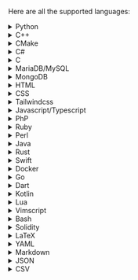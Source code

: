 Here are all the supported languages:

<details>
  <summary>Python</summary>

  ## Mappings

  ### Normal

  | Mapping       | Action                   |
  |---------------|--------------------------|
  | `<Leader>Lji` | Init Magma               |
  | `<Leader>Ljd` | DeInit Magma             |
  | `<Leader>Lje` | Evaluate Line (Magma)    |
  | `<Leader>Ljr` | Re evaluate cell (Magma) |
  | `<Leader>LjD` | Delete cell (Magma)      |
  | `<Leader>Ljs` | Show Output (Magma)      |
  | `<Leader>LjR` | Restart (Magma)          |
  | `<Leader>LjS` | Save (Magma)             |
  | `<Leader>Lp`  | Organize Imports         |

  ### Visual

  | Mapping       | Action                    |
  |---------------|---------------------------|
  | `<Leader>Lje` | Evaluate Highlighted Line |

  ## Plugins

  1. [Magma](https://github.om/dccsillag/magma-nvim).

  ## Default LSP Servers, Formatters, and Linters

  1. [Pyright](https://github.com/microsoft/pyright) (server).
  3. [Flake8](https://github.com/PyCQA/flake8) (formatter).
  2. [Black](https://github.com/psf/black) (linter).

  ## Images
</details>

<details>
  <summary>C++</summary>

  ## Mappings

  ### Normal

  | Mapping      | Action               |
  |--------------|----------------------|
  | `<Leader>la` | Toggle AST           |
  | `<Leader>Li` | Toggle Inlay Hints   |
  | `<Leader>Ls` | Switch Source Header |
  | `<Leader>LK` | Symbol Info          |
  | `<Leader>Lh` | Type Hierarchy       |

  ## Plugins

  1. [Clangd Extensions](https://github.com/p00f/clangd_extensions.nvim).

  ## Default LSP Servers, Formatters, and Linters

  1. [Clangd](https://github.com/clangd/clangd) (server).
  2. Clang Format (formatter).
  2. [CPP Lint](https://github.com/cpplint/cpplint) (linter).

  ## Images
</details>

<details>
  <summary>CMake</summary>

  ## Mappings

  ### Normal

  | Mapping | Action |
  |---------|--------|

  ### Insert

  | Mapping | Action |
  |---------|--------|

  ### Visual

  | Mapping | Action |
  |---------|--------|

  ## Default LSP Servers, Formatters, and Linters

  ## Plugins

  ## Images
</details>

<details>
  <summary>C#</summary>

  ## Mappings

  ### Normal

  | Mapping | Action |
  |---------|--------|

  ### Insert

  | Mapping | Action |
  |---------|--------|

  ### Visual

  | Mapping | Action |
  |---------|--------|

  ## Default LSP Servers, Formatters, and Linters

  ## Plugins

  ## Images
</details>

<details>
  <summary>C</summary>

  ## Mappings

  ### Normal

  | Mapping | Action |
  |---------|--------|

  ### Insert

  | Mapping | Action |
  |---------|--------|

  ### Visual

  | Mapping | Action |
  |---------|--------|

  ## Default LSP Servers, Formatters, and Linters

  ## Plugins

  ## Images
</details>

<details>
  <summary>MariaDB/MySQL</summary>

  ## Mappings

  ### Normal

  | Mapping | Action |
  |---------|--------|

  ### Insert

  | Mapping | Action |
  |---------|--------|

  ### Visual

  | Mapping | Action |
  |---------|--------|

  ## Default LSP Servers, Formatters, and Linters

  ## Plugins

  ## Images
</details>

<details>
  <summary>MongoDB</summary>

  ## Mappings

  ### Normal

  | Mapping | Action |
  |---------|--------|

  ### Insert

  | Mapping | Action |
  |---------|--------|

  ### Visual

  | Mapping | Action |
  |---------|--------|

  ## Default LSP Servers, Formatters, and Linters

  ## Plugins

  ## Images
</details>

<details>
  <summary>HTML</summary>

  ## Mappings

  ### Normal

  | Mapping | Action |
  |---------|--------|

  ### Insert

  | Mapping | Action |
  |---------|--------|

  ### Visual

  | Mapping | Action |
  |---------|--------|

  ## Default LSP Servers, Formatters, and Linters

  ## Plugins

  ## Images
</details>

<details>
  <summary>CSS</summary>

  ## Mappings

  ### Normal

  | Mapping | Action |
  |---------|--------|

  ### Insert

  | Mapping | Action |
  |---------|--------|

  ### Visual

  | Mapping | Action |
  |---------|--------|

  ## Default LSP Servers, Formatters, and Linters

  ## Plugins

  ## Images
</details>

<details>
  <summary>Tailwindcss</summary>

  ## Mappings

  ### Normal

  | Mapping | Action |
  |---------|--------|

  ### Insert

  | Mapping | Action |
  |---------|--------|

  ### Visual

  | Mapping | Action |
  |---------|--------|

  ## Default LSP Servers, Formatters, and Linters

  ## Plugins

  ## Images
</details>

<details>
  <summary>Javascript/Typescript</summary>

  ## Mappings

  ### Normal

  | Mapping | Action |
  |---------|--------|

  ### Insert

  | Mapping | Action |
  |---------|--------|

  ### Visual

  | Mapping | Action |
  |---------|--------|

  ## Default LSP Servers, Formatters, and Linters

  ## Plugins

  ## Images
</details>

<details>
  <summary>PhP</summary>

  ## Mappings

  ### Normal

  | Mapping | Action |
  |---------|--------|

  ### Insert

  | Mapping | Action |
  |---------|--------|

  ### Visual

  | Mapping | Action |
  |---------|--------|

  ## Default LSP Servers, Formatters, and Linters

  ## Plugins

  ## Images
</details>

<details>
  <summary>Ruby</summary>

  ## Mappings

  ### Normal

  | Mapping | Action |
  |---------|--------|

  ### Insert

  | Mapping | Action |
  |---------|--------|

  ### Visual

  | Mapping | Action |
  |---------|--------|

  ## Default LSP Servers, Formatters, and Linters

  ## Plugins

  ## Images
</details>

<details>
  <summary>Perl</summary>

  ## Mappings

  ### Normal

  | Mapping | Action |
  |---------|--------|

  ### Insert

  | Mapping | Action |
  |---------|--------|

  ### Visual

  | Mapping | Action |
  |---------|--------|

  ## Default LSP Servers, Formatters, and Linters

  ## Plugins

  ## Images
</details>

<details>
  <summary>Java</summary>

  ## Mappings

  ### Normal

  | Mapping | Action |
  |---------|--------|

  ### Insert

  | Mapping | Action |
  |---------|--------|

  ### Visual

  | Mapping | Action |
  |---------|--------|

  ## Default LSP Servers, Formatters, and Linters

  ## Plugins

  ## Images
</details>

<details>
  <summary>Rust</summary>

  ## Mappings

  ### Normal

  | Mapping | Action |
  |---------|--------|

  ### Insert

  | Mapping | Action |
  |---------|--------|

  ### Visual

  | Mapping | Action |
  |---------|--------|

  ## Default LSP Servers, Formatters, and Linters

  ## Plugins

  ## Images
</details>

<details>
  <summary>Swift</summary>

  ## Mappings

  ### Normal

  | Mapping | Action |
  |---------|--------|

  ### Insert

  | Mapping | Action |
  |---------|--------|

  ### Visual

  | Mapping | Action |
  |---------|--------|

  ## Default LSP Servers, Formatters, and Linters

  ## Plugins

  ## Images
</details>

<details>
  <summary>Docker</summary>

  ## Mappings

  ### Normal

  | Mapping | Action |
  |---------|--------|

  ### Insert

  | Mapping | Action |
  |---------|--------|

  ### Visual

  | Mapping | Action |
  |---------|--------|

  ## Default LSP Servers, Formatters, and Linters

  ## Plugins

  ## Images
</details>

<details>
  <summary>Go</summary>

  ## Mappings

  ### Normal

  | Mapping | Action |
  |---------|--------|

  ### Insert

  | Mapping | Action |
  |---------|--------|

  ### Visual

  | Mapping | Action |
  |---------|--------|

  ## Default LSP Servers, Formatters, and Linters

  ## Plugins

  ## Images
</details>

<details>
  <summary>Dart</summary>

  ## Mappings

  ### Normal

  | Mapping | Action |
  |---------|--------|

  ### Insert

  | Mapping | Action |
  |---------|--------|

  ### Visual

  | Mapping | Action |
  |---------|--------|

  ## Default LSP Servers, Formatters, and Linters

  ## Plugins

  ## Images
</details>

<details>
  <summary>Kotlin</summary>

  ## Mappings

  ### Normal

  | Mapping | Action |
  |---------|--------|

  ### Insert

  | Mapping | Action |
  |---------|--------|

  ### Visual

  | Mapping | Action |
  |---------|--------|

  ## Default LSP Servers, Formatters, and Linters

  ## Plugins

  ## Images
</details>

<details>
  <summary>Lua</summary>

  ## Mappings

  ### Normal

  | Mapping | Action |
  |---------|--------|

  ### Insert

  | Mapping | Action |
  |---------|--------|

  ### Visual

  | Mapping | Action |
  |---------|--------|

  ## Default LSP Servers, Formatters, and Linters

  ## Plugins

  ## Images
</details>

<details>
  <summary>Vimscript</summary>

  ## Mappings

  ### Normal

  | Mapping | Action |
  |---------|--------|

  ### Insert

  | Mapping | Action |
  |---------|--------|

  ### Visual

  | Mapping | Action |
  |---------|--------|

  ## Default LSP Servers, Formatters, and Linters

  ## Plugins

  ## Images
</details>

<details>
  <summary>Bash</summary>

  ## Mappings

  ### Normal

  | Mapping | Action |
  |---------|--------|

  ### Insert

  | Mapping | Action |
  |---------|--------|

  ### Visual

  | Mapping | Action |
  |---------|--------|

  ## Default LSP Servers, Formatters, and Linters

  ## Plugins

  ## Images
</details>

<details>
  <summary>Solidity</summary>

  ## Mappings

  ### Normal

  | Mapping | Action |
  |---------|--------|

  ### Insert

  | Mapping | Action |
  |---------|--------|

  ### Visual

  | Mapping | Action |
  |---------|--------|

  ## Default LSP Servers, Formatters, and Linters

  ## Plugins

  ## Images
</details>

<details>
  <summary>LaTeX</summary>

  ## Mappings

  ### Normal

  | Mapping       | Action                          |
  |---------------|---------------------------------|
  | `<Leader>Lm`  | Open Context Menu               |
  | `<Leader>Lu`  | Count Letters                   |
  | `<Leader>Lw`  | Count Words                     |
  | `<Leader>Ld`  | Open Documentation for Package  |
  | `<Leader>Le`  | Look at Compilation Errors      |
  | `<Leader>Ls`  | Look at Compilation Status      |
  | `<Leader>La`  | Toggle Main                     |
  | `<Leader>Lv`  | View PDF                        |
  | `<Leader>Li`  | Open Vimtex Info                |
  | `<Leader>Lt`  | Toggle TOC                      |
  | `<Leader>Lll` | Clean Project                   |
  | `<Leader>Llc` | Clean Cache                     |
  | `<Leader>Lcc` | Compile Project                 |
  | `<Leader>Lco` | Compile Project and Show Output |
  | `<Leader>Lcs` | Compile Project super Fast      |
  | `<Leader>Lce` | Compile Selected                |
  | `<Leader>Lrr` | Reload                          |
  | `<Leader>Lrs` | Reload State                    |
  | `<Leader>Lop` | Stop                            |
  | `<Leader>Loa` | Stop All                        |

  ## Plugins

  1. [Vimtex](https://github.com/lervag/vimtex).
  2. [Tex Conceal.nvim](https://github.com/KeitaNakamura/tex-conceal.vim).

  ## Default LSP Servers, Formatters, and Linters

  1. [Texlab](https://github.com/latex-lsp/texlab) (server).
  2. [Ltex-LS](https://github.com/valentjn/ltex-ls) (linter).

  ## Images
</details>

<details>
  <summary>YAML</summary>

  ## Mappings

  ### Normal

  | Mapping | Action |
  |---------|--------|

  ### Insert

  | Mapping | Action |
  |---------|--------|

  ### Visual

  | Mapping | Action |
  |---------|--------|

  ## Default LSP Servers, Formatters, and Linters

  ## Plugins

  ## Images
</details>

<details>
  <summary>Markdown</summary>

  ## Mappings

  ### Normal

  | Mapping        | Action                          |
  |----------------|---------------------------------|
  | `<Leader>Lg`   | Toggle Glow                     |
  | `<Leader>Lp`   | Toggle Markdown Preview         |
  | `<Leader>Ltt`  | Toggle Table Mode               |
  | `<Leader>Ltn`  | Get Cell Info                   |
  | `<Leader>Ltfa` | Add Formula                     |
  | `<Leader>Ltfe` | Evaluate Formula on Current Row |
  | `<Leader>Ltdr` | Delete Row                      |
  | `<Leader>Ltdc` | Delete Column                   |
  | `<Leader>Ltic` | Insert Column                   |
  | `<C-i>`        | Toggle Italic                   |
  | `<C-b>`        | Toggle Bold                     |
  | `<C-K>`        | Toggle Link                     |

  ## Plugins

  1. [Markdown TOC](https://github.com/mzlogin/vim-markdown-toc).
  2. [Markdown Preview](https://github.com/iamcco/markdown-preview.nvim).
  3. [Markdowny](https://github.com/antonk52/markdowny.nvim).
  4. [Table Mode](https://github.com/dhruvasagar/vim-table-mode).
  5. [Glow](https://github.com/ellisonleao/glow.nvim).

  ## Default LSP Servers, Formatters, and Linters

  1. [Marksman](https://github.com/artempyanykh/marksman) (server).
  2. [Ltex-LS](https://github.com/valentjn/ltex-ls) (linter).
  3. [Write Good](https://github.com/btford/write-good) (linter).
  4. [Misspell](https://github.com/client9/misspell) (linter).

  ## Images
</details>

<details>
  <summary>JSON</summary>

  ## Mappings

  ### Normal

  | Mapping | Action |
  |---------|--------|

  ### Insert

  | Mapping | Action |
  |---------|--------|

  ### Visual

  | Mapping | Action |
  |---------|--------|

  ## Default LSP Servers, Formatters, and Linters

  ## Plugins

  ## Images
</details>

<details>
  <summary>CSV</summary>

  ## Mappings

  ### Normal

  | Mapping | Action |
  |---------|--------|

  ### Insert

  | Mapping | Action |
  |---------|--------|

  ### Visual

  | Mapping | Action |
  |---------|--------|

  ## Default LSP Servers, Formatters, and Linters

  ## Plugins

  ## Images
</details>
